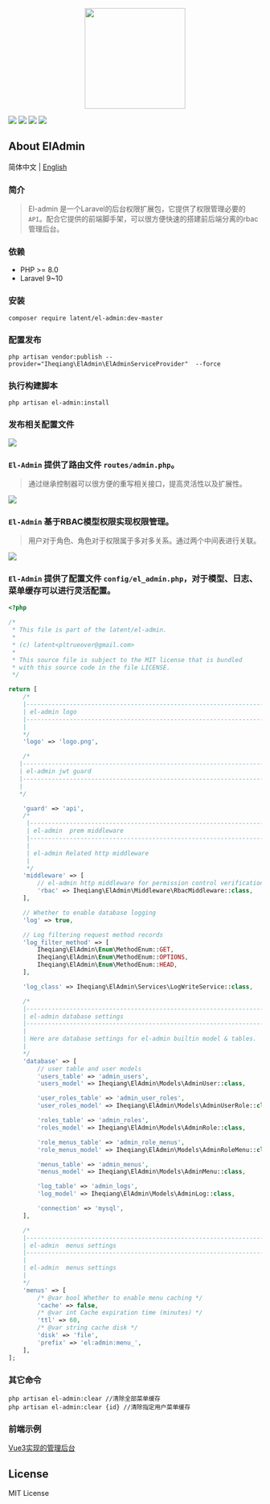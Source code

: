 <p align="center">
  <img width="200" src="./docs/logo.png">
</p>

<p align="center">

<a href="https://github.com/pl1998/el-admin/actions/workflows/main.yml"><img src="https://github.com/pl1998/el-admin/actions/workflows/main.yml/badge.svg"></a>
<a href="https://packagist.org/packages/pl1998/el-admin"><img src="https://github.styleci.io/repos/707259849/shield?branch=master"/></a>
<img src="https://img.shields.io/badge/license-MIT-green" />
<img src="https://img.shields.io/github/repo-size/pl1998/el-admin">
</p>

## About ElAdmin

简体中文 | [English](./README_EN.md)

### 简介

> El-admin 是一个Laravel的后台权限扩展包，它提供了权限管理必要的 `API`。配合它提供的前端脚手架，可以很方便快速的搭建前后端分离的rbac管理后台。


### 依赖
* PHP  >= 8.0
* Laravel 9~10

### 安装

```shell
composer require latent/el-admin:dev-master
```

###  配置发布
```shell
php artisan vendor:publish --provider="Iheqiang\ElAdmin\ElAdminServiceProvider"  --force
```

### 执行构建脚本
```shell
php artisan el-admin:install
```

### 发布相关配置文件

![](docs/config_cn.png)

### `El-Admin` 提供了路由文件 `routes/admin.php`。

> 通过继承控制器可以很方便的重写相关接口，提高灵活性以及扩展性。

![](docs/routes.png)

### `El-Admin` 基于RBAC模型权限实现权限管理。

> 用户对于角色、角色对于权限属于多对多关系。通过两个中间表进行关联。

![](docs/database.png)

### `El-Admin` 提供了配置文件 `config/el_admin.php`，对于模型、日志、菜单缓存可以进行灵活配置。

```php
<?php

/*
 * This file is part of the latent/el-admin.
 *
 * (c) latent<pltrueover@gmail.com>
 *
 * This source file is subject to the MIT license that is bundled
 * with this source code in the file LICENSE.
 */

return [
    /*
    |--------------------------------------------------------------------------
    | el-admin logo
    |--------------------------------------------------------------------------
    |
    */
    'logo' => 'logo.png',

    /*
   |--------------------------------------------------------------------------
   | el-admin jwt guard
   |--------------------------------------------------------------------------
   |
   */

    'guard' => 'api',
    /*
     |--------------------------------------------------------------------------
     | el-admin  prem middleware
     |--------------------------------------------------------------------------
     |
     | el-admin Related http middleware
     |
     */
    'middleware' => [
        // el-admin http middleware for permission control verification
        'rbac' => Iheqiang\ElAdmin\Middleware\RbacMiddleware::class,
    ],

    // Whether to enable database logging
    'log' => true,

    // Log filtering request method records
    'log_filter_method' => [
        Iheqiang\ElAdmin\Enum\MethodEnum::GET,
        Iheqiang\ElAdmin\Enum\MethodEnum::OPTIONS,
        Iheqiang\ElAdmin\Enum\MethodEnum::HEAD,
    ],

    'log_class' => Iheqiang\ElAdmin\Services\LogWriteService::class,

    /*
    |--------------------------------------------------------------------------
    | el-admin database settings
    |--------------------------------------------------------------------------
    |
    | Here are database settings for el-admin builtin model & tables.
    |
    */
    'database' => [
        // user table and user models
        'users_table' => 'admin_users',
        'users_model' => Iheqiang\ElAdmin\Models\AdminUser::class,

        'user_roles_table' => 'admin_user_roles',
        'user_roles_model' => Iheqiang\ElAdmin\Models\AdminUserRole::class,

        'roles_table' => 'admin_roles',
        'roles_model' => Iheqiang\ElAdmin\Models\AdminRole::class,

        'role_menus_table' => 'admin_role_menus',
        'role_menus_model' => Iheqiang\ElAdmin\Models\AdminRoleMenu::class,

        'menus_table' => 'admin_menus',
        'menus_model' => Iheqiang\ElAdmin\Models\AdminMenu::class,

        'log_table' => 'admin_logs',
        'log_model' => Iheqiang\ElAdmin\Models\AdminLog::class,

        'connection' => 'mysql',
    ],

    /*
    |--------------------------------------------------------------------------
    | el-admin  menus settings
    |--------------------------------------------------------------------------
    |
    | el-admin  menus settings
    |
    */
    'menus' => [
        /* @var bool Whether to enable menu caching */
        'cache' => false,
        /* @var int Cache expiration time (minutes) */
        'ttl' => 60,
        /* @var string cache disk */
        'disk' => 'file',
        'prefix' => 'el:admin:menu_',
    ],
];

```

### 其它命令
```shell
php artisan el-admin:clear //清除全部菜单缓存
php artisan el-admin:clear {id} //清除指定用户菜单缓存
```

### 前端示例 

[Vue3实现的管理后台](https://github.com/pl1998/basic)

## License
MIT License
